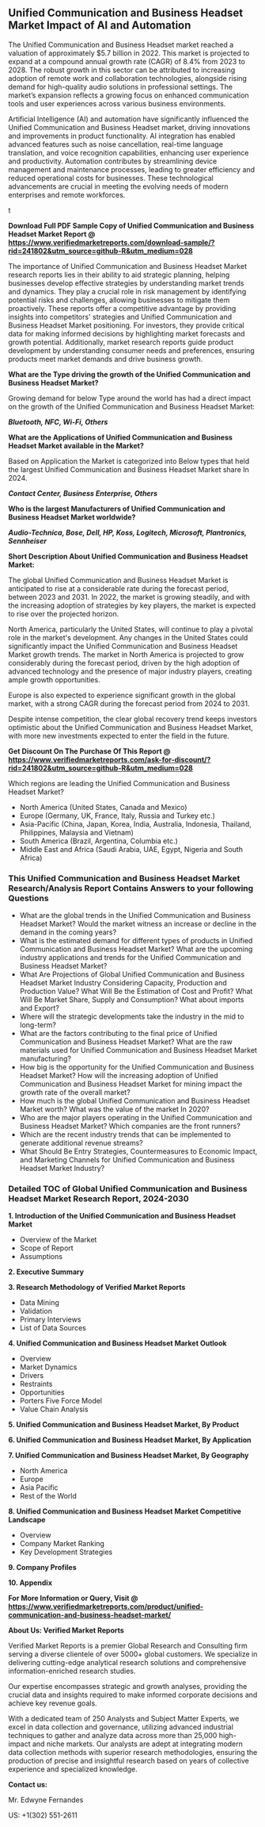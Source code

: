 <h2>Unified Communication and Business Headset Market Impact of AI and Automation</h2><p>The Unified Communication and Business Headset market reached a valuation of approximately $5.7 billion in 2022. This market is projected to expand at a compound annual growth rate (CAGR) of 8.4% from 2023 to 2028. The robust growth in this sector can be attributed to increasing adoption of remote work and collaboration technologies, alongside rising demand for high-quality audio solutions in professional settings. The market’s expansion reflects a growing focus on enhanced communication tools and user experiences across various business environments.</p><p>Artificial Intelligence (AI) and automation have significantly influenced the Unified Communication and Business Headset market, driving innovations and improvements in product functionality. AI integration has enabled advanced features such as noise cancellation, real-time language translation, and voice recognition capabilities, enhancing user experience and productivity. Automation contributes by streamlining device management and maintenance processes, leading to greater efficiency and reduced operational costs for businesses. These technological advancements are crucial in meeting the evolving needs of modern enterprises and remote workforces.</p>t</p><p id="" class=""><strong>Download Full PDF Sample Copy of Unified Communication and Business Headset Market Report @ <a href="https://www.verifiedmarketreports.com/download-sample/?rid=241802&utm_source=github-R&utm_medium=028" target="_blank">https://www.verifiedmarketreports.com/download-sample/?rid=241802&utm_source=github-R&utm_medium=028</a></strong></p><p>The importance of&nbsp;Unified Communication and Business Headset Market research reports lies in their ability to aid strategic planning, helping businesses develop effective strategies by understanding market trends and dynamics. They play a crucial role in risk management by identifying potential risks and challenges, allowing businesses to mitigate them proactively. These reports offer a competitive advantage by providing insights into competitors' strategies and Unified Communication and Business Headset Market positioning. For investors, they provide critical data for making informed decisions by highlighting market forecasts and growth potential. Additionally, market research reports guide product development by understanding consumer needs and preferences, ensuring products meet market demands and drive business growth.</p><p><strong>What are the&nbsp;Type driving the growth of the Unified Communication and Business Headset Market?</strong></p><p id="" class="">Growing demand for below Type around the world has had a direct impact on the growth of the Unified Communication and Business Headset Market:</p><em><strong>Bluetooth, NFC, Wi-Fi, Others</strong></em></p><strong>What are the&nbsp;Applications&nbsp;of Unified Communication and Business Headset Market available in the Market?</strong></p><p id="" class="">Based on Application the Market is categorized into Below types that held the largest Unified Communication and Business Headset Market share In 2024.</p><em><strong>Contact Center, Business Enterprise, Others</strong></em></p><strong>Who is the largest Manufacturers of Unified Communication and Business Headset Market worldwide?</strong></p><p><em><strong>Audio-Technica, Bose, Dell, HP, Koss, Logitech, Microsoft, Plantronics, Sennheiser</strong></em></p><p id="" class=""><strong>Short Description About Unified Communication and Business Headset Market:</strong></p><p>The global Unified Communication and Business Headset Market is anticipated to rise at a considerable rate during the forecast period, between 2023 and 2031. In 2022, the market is growing steadily, and with the increasing adoption of strategies by key players, the market is expected to rise over the projected horizon.</p><p>North America, particularly the United States, will continue to play a pivotal role in the market's development. Any changes in the United States could significantly impact the Unified Communication and Business Headset Market growth trends. The market in North America is projected to grow considerably during the forecast period, driven by the high adoption of advanced technology and the presence of major industry players, creating ample growth opportunities.</p><p>Europe is also expected to experience significant growth in the global market, with a strong CAGR during the forecast period from 2024 to 2031.</p><p>Despite intense competition, the clear global recovery trend keeps investors optimistic about the Unified Communication and Business Headset Market, with more new investments expected to enter the field in the future.</p><p id="" class=""><strong>Get Discount On The Purchase Of This Report @ <a href="https://www.verifiedmarketreports.com/ask-for-discount/?rid=241802&utm_source=github-R&utm_medium=028" target="_blank">https://www.verifiedmarketreports.com/ask-for-discount/?rid=241802&utm_source=github-R&utm_medium=028</a></strong></p>Which regions are leading the Unified Communication and Business Headset Market?</p><ul><li>North America (United States, Canada and Mexico)</li><li>Europe (Germany, UK, France, Italy, Russia and Turkey etc.)</li><li>Asia-Pacific (China, Japan, Korea, India, Australia, Indonesia, Thailand, Philippines, Malaysia and Vietnam)</li><li>South America (Brazil, Argentina, Columbia etc.)</li><li>Middle East and Africa (Saudi Arabia, UAE, Egypt, Nigeria and South Africa)</li></ul><h3 id="" class="">This Unified Communication and Business Headset Market Research/Analysis Report Contains Answers to your following Questions</h3><ul><li>What are the global trends in the Unified Communication and Business Headset Market? Would the market witness an increase or decline in the demand in the coming years?</li><li>What is the estimated demand for different types of products in Unified Communication and Business Headset Market? What are the upcoming industry applications and trends for the Unified Communication and Business Headset Market?</li><li>What Are Projections of Global Unified Communication and Business Headset Market Industry Considering Capacity, Production and Production Value? What Will Be the Estimation of Cost and Profit? What Will Be Market Share, Supply and Consumption? What about imports and Export?</li><li>Where will the strategic developments take the industry in the mid to long-term?</li><li>What are the factors contributing to the final price of Unified Communication and Business Headset Market? What are the raw materials used for Unified Communication and Business Headset Market manufacturing?</li><li>How big is the opportunity for the Unified Communication and Business Headset Market? How will the increasing adoption of Unified Communication and Business Headset Market for mining impact the growth rate of the overall market?</li><li>How much is the global Unified Communication and Business Headset Market worth? What was the value of the market In 2020?</li><li>Who are the major players operating in the Unified Communication and Business Headset Market? Which companies are the front runners?</li><li>Which are the recent industry trends that can be implemented to generate additional revenue streams?</li><li>What Should Be Entry Strategies, Countermeasures to Economic Impact, and Marketing Channels for Unified Communication and Business Headset Market Industry?</li></ul><h3 id="" class="">Detailed TOC of Global Unified Communication and Business Headset Market Research Report, 2024-2030</h3><p id="" class=""><strong>1. Introduction of the Unified Communication and Business Headset Market</strong></p><ul><li>Overview of the Market</li><li>Scope of Report</li><li>Assumptions</li></ul><p id="" class=""><strong>2. Executive Summary</strong></p><p id="" class=""><strong>3. Research Methodology of Verified Market Reports</strong></p><ul><li>Data Mining</li><li>Validation</li><li>Primary Interviews</li><li>List of Data Sources</li></ul><p id="" class=""><strong>4. Unified Communication and Business Headset Market Outlook</strong></p><ul><li>Overview</li><li>Market Dynamics</li><li>Drivers</li><li>Restraints</li><li>Opportunities</li><li>Porters Five Force Model</li><li>Value Chain Analysis</li></ul><p id="" class=""><strong>5. Unified Communication and Business Headset Market, By Product</strong></p><p id="" class=""><strong>6. Unified Communication and Business Headset Market, By Application</strong></p><p id="" class=""><strong>7. Unified Communication and Business Headset Market, By Geography</strong></p><ul><li>North America</li><li>Europe</li><li>Asia Pacific</li><li>Rest of the World</li></ul><p id="" class=""><strong>8. Unified Communication and Business Headset Market Competitive Landscape</strong></p><ul><li>Overview</li><li>Company Market Ranking</li><li>Key Development Strategies</li></ul><p id="" class=""><strong>9. Company Profiles</strong></p><p id="" class=""><strong>10. Appendix</strong></p><p id="" class=""><strong>For More Information or Query, Visit @ <a href="https://www.verifiedmarketreports.com/product/unified-communication-and-business-headset-market/" target="_blank">https://www.verifiedmarketreports.com/product/unified-communication-and-business-headset-market/</a></strong></p><p id="" class=""><strong>About Us: Verified Market Reports</strong></p><p id="" class="">Verified Market Reports is a premier Global Research and Consulting firm serving a diverse clientele of over 5000+ global customers. We specialize in delivering cutting-edge analytical research solutions and comprehensive information-enriched research studies.</p><p id="" class="">Our expertise encompasses strategic and growth analyses, providing the crucial data and insights required to make informed corporate decisions and achieve key revenue goals.</p><p id="" class="">With a dedicated team of 250 Analysts and Subject Matter Experts, we excel in data collection and governance, utilizing advanced industrial techniques to gather and analyze data across more than 25,000 high-impact and niche markets. Our analysts are adept at integrating modern data collection methods with superior research methodologies, ensuring the production of precise and insightful research based on years of collective experience and specialized knowledge.</p><p id="" class=""><strong>Contact us:</strong></p><p id="" class="">Mr. Edwyne Fernandes</p><p id="" class="">US: +1(302) 551-2611</p>